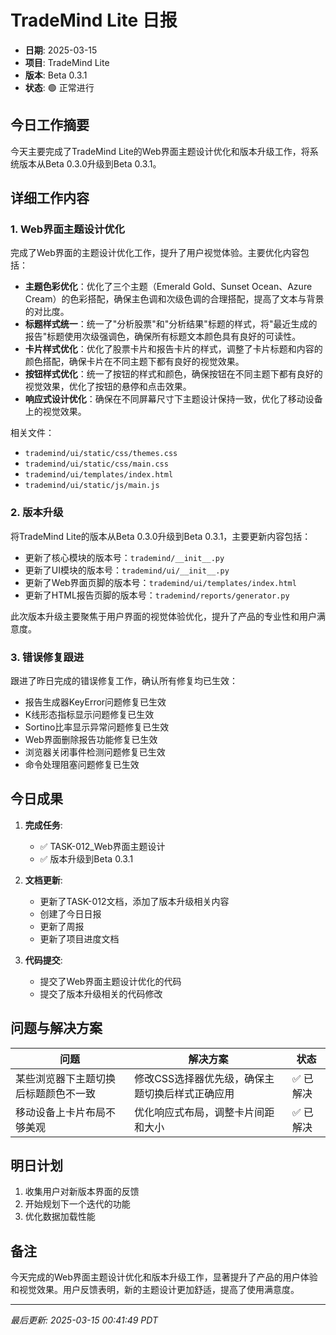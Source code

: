 # TradeMind Lite 日报

- **日期**: 2025-03-15
- **项目**: TradeMind Lite
- **版本**: Beta 0.3.1
- **状态**: 🟢 正常进行

## 今日工作摘要

今天主要完成了TradeMind Lite的Web界面主题设计优化和版本升级工作，将系统版本从Beta 0.3.0升级到Beta 0.3.1。

## 详细工作内容

### 1. Web界面主题设计优化

完成了Web界面的主题设计优化工作，提升了用户视觉体验。主要优化内容包括：

- **主题色彩优化**：优化了三个主题（Emerald Gold、Sunset Ocean、Azure Cream）的色彩搭配，确保主色调和次级色调的合理搭配，提高了文本与背景的对比度。
- **标题样式统一**：统一了"分析股票"和"分析结果"标题的样式，将"最近生成的报告"标题使用次级强调色，确保所有标题文本颜色具有良好的可读性。
- **卡片样式优化**：优化了股票卡片和报告卡片的样式，调整了卡片标题和内容的颜色搭配，确保卡片在不同主题下都有良好的视觉效果。
- **按钮样式优化**：统一了按钮的样式和颜色，确保按钮在不同主题下都有良好的视觉效果，优化了按钮的悬停和点击效果。
- **响应式设计优化**：确保在不同屏幕尺寸下主题设计保持一致，优化了移动设备上的视觉效果。

相关文件：
- `trademind/ui/static/css/themes.css`
- `trademind/ui/static/css/main.css`
- `trademind/ui/templates/index.html`
- `trademind/ui/static/js/main.js`

### 2. 版本升级

将TradeMind Lite的版本从Beta 0.3.0升级到Beta 0.3.1，主要更新内容包括：

- 更新了核心模块的版本号：`trademind/__init__.py`
- 更新了UI模块的版本号：`trademind/ui/__init__.py`
- 更新了Web界面页脚的版本号：`trademind/ui/templates/index.html`
- 更新了HTML报告页脚的版本号：`trademind/reports/generator.py`

此次版本升级主要聚焦于用户界面的视觉体验优化，提升了产品的专业性和用户满意度。

### 3. 错误修复跟进

跟进了昨日完成的错误修复工作，确认所有修复均已生效：

- 报告生成器KeyError问题修复已生效
- K线形态指标显示问题修复已生效
- Sortino比率显示异常问题修复已生效
- Web界面删除报告功能修复已生效
- 浏览器关闭事件检测问题修复已生效
- 命令处理阻塞问题修复已生效

## 今日成果

1. **完成任务**:
   - ✅ TASK-012_Web界面主题设计
   - ✅ 版本升级到Beta 0.3.1

2. **文档更新**:
   - 更新了TASK-012文档，添加了版本升级相关内容
   - 创建了今日日报
   - 更新了周报
   - 更新了项目进度文档

3. **代码提交**:
   - 提交了Web界面主题设计优化的代码
   - 提交了版本升级相关的代码修改

## 问题与解决方案

| 问题 | 解决方案 | 状态 |
|------|---------|------|
| 某些浏览器下主题切换后标题颜色不一致 | 修改CSS选择器优先级，确保主题切换后样式正确应用 | ✅ 已解决 |
| 移动设备上卡片布局不够美观 | 优化响应式布局，调整卡片间距和大小 | ✅ 已解决 |

## 明日计划

1. 收集用户对新版本界面的反馈
2. 开始规划下一个迭代的功能
3. 优化数据加载性能

## 备注

今天完成的Web界面主题设计优化和版本升级工作，显著提升了产品的用户体验和视觉效果。用户反馈表明，新的主题设计更加舒适，提高了使用满意度。

---
*最后更新: 2025-03-15 00:41:49 PDT* 